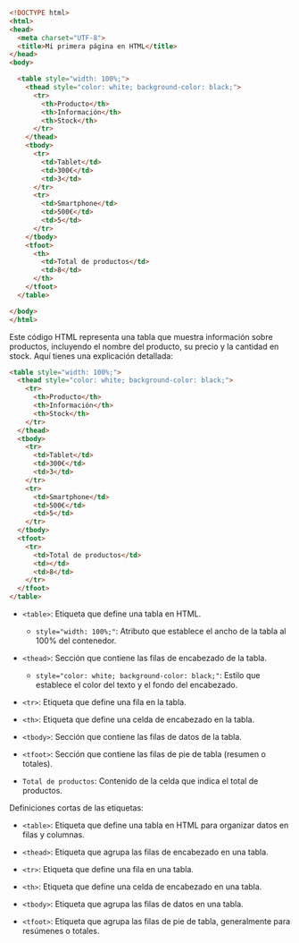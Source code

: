 ```html
<!DOCTYPE html>
<html>
<head>
  <meta charset="UTF-8">
  <title>Mi primera página en HTML</title>
</head>
<body>

  <table style="width: 100%;">
    <thead style="color: white; background-color: black;">
      <tr>
        <th>Producto</th>
        <th>Información</th>
        <th>Stock</th>
      </tr>
    </thead>
    <tbody>
      <tr>
        <td>Tablet</td>
        <td>300€</td>
        <td>3</td>
      </tr>
      <tr>
        <td>Smartphone</td>
        <td>500€</td>
        <td>5</td>
      </tr>
    </tbody>
    <tfoot>
      <th>
        <td>Total de productos</td>
        <td>8</td>
      </th>
    </tfoot>
  </table>

</body>
</html>
```
Este código HTML representa una tabla que muestra información sobre productos, incluyendo el nombre del producto, su precio y la cantidad en stock. Aquí tienes una explicación detallada:

```html
<table style="width: 100%;">
  <thead style="color: white; background-color: black;">
    <tr>
      <th>Producto</th>
      <th>Información</th>
      <th>Stock</th>
    </tr>
  </thead>
  <tbody>
    <tr>
      <td>Tablet</td>
      <td>300€</td>
      <td>3</td>
    </tr>
    <tr>
      <td>Smartphone</td>
      <td>500€</td>
      <td>5</td>
    </tr>
  </tbody>
  <tfoot>
    <tr>
      <td>Total de productos</td>
      <td></td>
      <td>8</td>
    </tr>
  </tfoot>
</table>
```

- `<table>`: Etiqueta que define una tabla en HTML.

  - `style="width: 100%;"`: Atributo que establece el ancho de la tabla al 100% del contenedor.

- `<thead>`: Sección que contiene las filas de encabezado de la tabla.

  - `style="color: white; background-color: black;"`: Estilo que establece el color del texto y el fondo del encabezado.

- `<tr>`: Etiqueta que define una fila en la tabla.

- `<th>`: Etiqueta que define una celda de encabezado en la tabla.

- `<tbody>`: Sección que contiene las filas de datos de la tabla.

- `<tfoot>`: Sección que contiene las filas de pie de tabla (resumen o totales).

- `Total de productos`: Contenido de la celda que indica el total de productos.

Definiciones cortas de las etiquetas:

- `<table>`: Etiqueta que define una tabla en HTML para organizar datos en filas y columnas.

- `<thead>`: Etiqueta que agrupa las filas de encabezado en una tabla.

- `<tr>`: Etiqueta que define una fila en una tabla.

- `<th>`: Etiqueta que define una celda de encabezado en una tabla.

- `<tbody>`: Etiqueta que agrupa las filas de datos en una tabla.

- `<tfoot>`: Etiqueta que agrupa las filas de pie de tabla, generalmente para resúmenes o totales.
